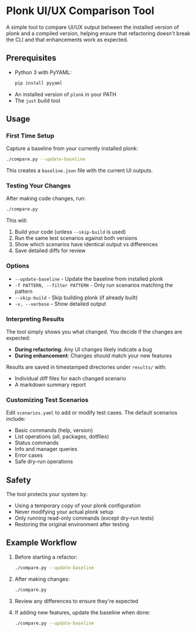 # Plonk UI/UX Comparison Tool

A simple tool to compare UI/UX output between the installed version of plonk and a compiled version, helping ensure that refactoring doesn't break the CLI and that enhancements work as expected.

## Prerequisites

- Python 3 with PyYAML:
  ```bash
  pip install pyyaml
  ```
- An installed version of `plonk` in your PATH
- The `just` build tool

## Usage

### First Time Setup

Capture a baseline from your currently installed plonk:

```bash
./compare.py --update-baseline
```

This creates a `baseline.json` file with the current UI outputs.

### Testing Your Changes

After making code changes, run:

```bash
./compare.py
```

This will:
1. Build your code (unless `--skip-build` is used)
2. Run the same test scenarios against both versions
3. Show which scenarios have identical output vs differences
4. Save detailed diffs for review

### Options

- `--update-baseline` - Update the baseline from installed plonk
- `-f PATTERN, --filter PATTERN` - Only run scenarios matching the pattern
- `--skip-build` - Skip building plonk (if already built)
- `-v, --verbose` - Show detailed output

### Interpreting Results

The tool simply shows you what changed. You decide if the changes are expected:

- **During refactoring**: Any UI changes likely indicate a bug
- **During enhancement**: Changes should match your new features

Results are saved in timestamped directories under `results/` with:
- Individual diff files for each changed scenario
- A markdown summary report

### Customizing Test Scenarios

Edit `scenarios.yaml` to add or modify test cases. The default scenarios include:
- Basic commands (help, version)
- List operations (all, packages, dotfiles)
- Status commands
- Info and manager queries
- Error cases
- Safe dry-run operations

## Safety

The tool protects your system by:
- Using a temporary copy of your plonk configuration
- Never modifying your actual plonk setup
- Only running read-only commands (except dry-run tests)
- Restoring the original environment after testing

## Example Workflow

1. Before starting a refactor:
   ```bash
   ./compare.py --update-baseline
   ```

2. After making changes:
   ```bash
   ./compare.py
   ```

3. Review any differences to ensure they're expected
4. If adding new features, update the baseline when done:
   ```bash
   ./compare.py --update-baseline
   ```
